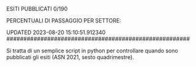 ESITI PUBBLICATI 0/190 

PERCENTUALI DI PASSAGGIO PER SETTORE:

UPDATED 2023-08-20 15:10:51.912340
###################################################### 

Si tratta di un semplice script in python per controllare quando sono pubblicati gli esiti (ASN 2021, sesto quadrimestre).

